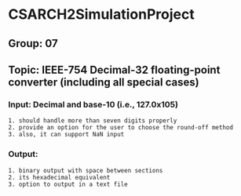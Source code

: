 # CSARCH2SimulationProject


## Group: 07 

## Topic: IEEE-754 Decimal-32 floating-point converter (including all special cases)

### Input: Decimal and base-10 (i.e., 127.0x105) 
    1. should handle more than seven digits properly 
    2. provide an option for the user to choose the round-off method 
    3. also, it can support NaN input

### Output:
    1. binary output with space between sections
    2. its hexadecimal equivalent
    3. option to output in a text file

